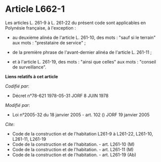 # Article L662-1

Les articles L. 261-9 à L. 261-22 du présent code sont applicables en Polynésie française, à l'exception :

- au deuxième alinéa de l'article L. 261-10, des mots : "sauf si le terrain" aux mots : "prestataire de service" ;

- de la première phrase de l'avant-dernier alinéa de l'article L. 261-11 ;

- et à l'article L. 261-19, des mots : "ainsi que celles" aux mots : "conseil de surveillance".

**Liens relatifs à cet article**

_Codifié par_:

  - Décret n°78-621 1978-05-31 JORF 8 JUIN 1978

_Modifié par_:

  - Loi n°2005-32 du 18 janvier 2005 - art. 102 () JORF 19 janvier 2005

_Cite_:

  - Code de la construction et de l'habitation L261-9 à L261-22, L261-10, L261-11, L261-19
  - Code de la construction et de l'habitation. - art. L261-10 (M)
  - Code de la construction et de l'habitation. - art. L261-11 (M)
  - Code de la construction et de l'habitation. - art. L261-19 (Ab)
